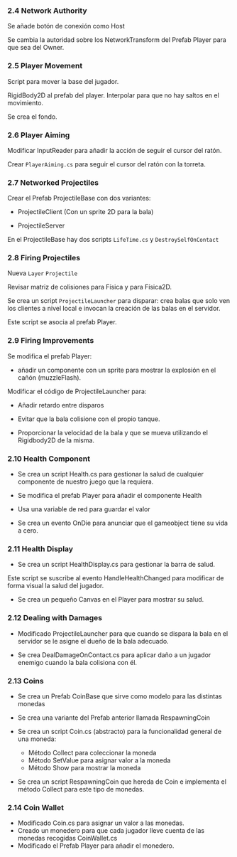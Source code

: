 ### 2.4 Network Authority

Se añade botón de conexión como Host

Se cambia la autoridad sobre los NetworkTransform del Prefab Player para que sea del Owner.

### 2.5 Player Movement

Script para mover la base del jugador.

RigidBody2D al prefab del player. Interpolar para que no hay saltos en el movimiento.

Se crea el fondo.

### 2.6 Player Aiming

Modificar InputReader para añadir la acción de seguir el cursor del ratón.

Crear `PlayerAiming.cs` para seguir el cursor del ratón con la torreta.

### 2.7 Networked Projectiles

Crear el Prefab ProjectileBase con dos variantes:

- ProjectileClient (Con un sprite 2D para la bala)

- ProjectileServer

En el ProjectileBase hay dos scripts `LifeTime.cs` y `DestroySelfOnContact`

### 2.8 Firing Projectiles

Nueva `Layer` `Projectile`

Revisar matriz de colisiones para Física y para Física2D.

Se crea un script `ProjectileLauncher` para disparar: crea balas que solo ven los clientes a nivel local e invocan la creación de las balas en el servidor.

Este script se asocia al prefab Player.

### 2.9 Firing Improvements

Se modifica el prefab Player:

- añadir un componente con un sprite para mostrar la explosión en el cañón (muzzleFlash).

Modificar el código de ProjectileLauncher para:

- Añadir retardo entre disparos

- Evitar que la bala colisione con el propio tanque.

- Proporcionar la velocidad de la bala y que se mueva utilizando el Rigidbody2D de la misma.

### 2.10 Health Component

- Se crea un script Health.cs para gestionar la salud de cualquier componente de nuestro juego que la requiera.

- Se modifica el prefab Player para añadir el componente Health

- Usa una variable de red para guardar el valor

- Se crea un evento OnDie para anunciar que el gameobject tiene su vida a cero.

### 2.11 Health Display

- Se crea un script HealthDisplay.cs para gestionar la barra de salud.

Este script se suscribe al evento HandleHealthChanged para modificar de forma visual la salud del jugador.

- Se crea un pequeño Canvas en el Player para mostrar su salud.

### 2.12 Dealing with Damages

- Modificado ProjectileLauncher para que cuando se dispara la bala en el servidor se le asigne el dueño de la bala adecuado.

- Se crea DealDamageOnContact.cs para aplicar daño a un jugador enemigo cuando la bala colisiona con él.

### 2.13 Coins

- Se crea un Prefab CoinBase que sirve como modelo para las distintas monedas

- Se crea una variante del Prefab anterior llamada RespawningCoin

- Se crea un script Coin.cs (abstracto) para la funcionalidad general de una moneda:

    - Método Collect para coleccionar la moneda
    - Método SetValue para asignar valor a la moneda
    - Método Show para mostrar la moneda

- Se crea un script RespawningCoin que hereda de Coin e implementa el método Collect para este tipo de monedas.

### 2.14 Coin Wallet

- Modificado Coin.cs para asignar un valor a las monedas.
- Creado un monedero para que cada jugador lleve cuenta de las monedas recogidas CoinWallet.cs
- Modificado el Prefab Player para añadir el monedero.